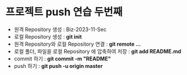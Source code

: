 # 프로젝트 push 연습 두번째
- 원격 Repository 생성 : Biz-2023-11-Sec
- 로컬 Repository 생성 : **git init**
- 원격 Repository와 로컬 Repository 연결 : **git remote ...**
- 로컬 폴더, 파일을 로컬 Repository 에 압축하여 저장 : **git add README.md**
- commit 하기 : **git commit -m "README"**
- push 하기 : **git push -u origin master**